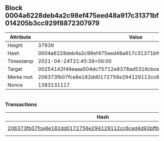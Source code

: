 ## Block 0004a6228deb4a2c98ef475eed48a917c31371bf014205b3cc929f8872307979

Attribute | Value
--- | ---
Height | 37939
Hash | 0004a6228deb4a2c98ef475eed48a917c31371bf014205b3cc929f8872307979
Timestamp | 2021-04-24T21:45:39+00:00
Target | 00254142f49eaaa504dc75712e8378ad5316cbcead634704b3734b6271167cc4
Merke root | 206373fb07fce8e182dd0172756e294129112cc6ced4d93bffbd16819a4f6b64
Nonce | 1383131117

```

```

### Transactions

Hash | Amount
--- | ---
[206373fb07fce8e182dd0172756e294129112cc6ced4d93bffbd16819a4f6b64](206373fb07fce8e182dd0172756e294129112cc6ced4d93bffbd16819a4f6b64.md) | 10.00000000 SKEPTI 
